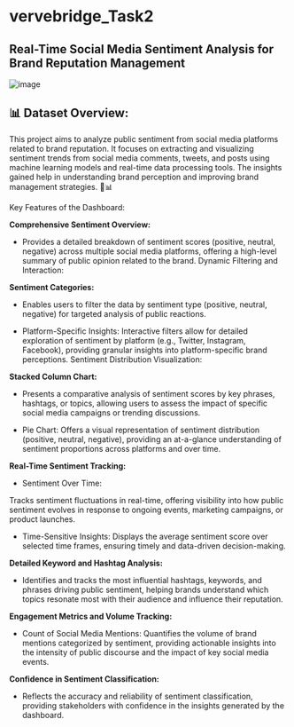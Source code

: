 # vervebridge_Task2

## Real-Time Social Media Sentiment Analysis for Brand Reputation Management


![image](https://github.com/user-attachments/assets/e9b99f32-26f9-49f7-b6b1-da775cda031d)


## 📊 Dataset Overview:

This project aims to analyze public sentiment from social media platforms related to brand reputation. It focuses on extracting and visualizing sentiment trends from social media comments, tweets, and posts using machine learning models and real-time data processing tools. The insights gained help in understanding brand perception and improving brand management strategies. 💬📊

Key Features of the Dashboard:

**Comprehensive Sentiment Overview:**

- Provides a detailed breakdown of sentiment scores (positive, neutral, negative) across multiple social media platforms, offering a high-level summary of public opinion related to the brand.
Dynamic Filtering and Interaction:

**Sentiment Categories:**

- Enables users to filter the data by sentiment type (positive, neutral, negative) for targeted analysis of public reactions.

- Platform-Specific Insights: Interactive filters allow for detailed exploration of sentiment by platform (e.g., Twitter, Instagram, Facebook), providing granular insights into platform-specific brand perceptions.
Sentiment Distribution Visualization:

**Stacked Column Chart:**

- Presents a comparative analysis of sentiment scores by key phrases, hashtags, or topics, allowing users to assess the impact of specific social media campaigns or trending discussions.

- Pie Chart: Offers a visual representation of sentiment distribution (positive, neutral, negative), providing an at-a-glance understanding of sentiment proportions across platforms and over time.

**Real-Time Sentiment Tracking:**

- Sentiment Over Time: 

Tracks sentiment fluctuations in real-time, offering visibility into how public sentiment evolves in response to ongoing events, marketing campaigns, or product launches.

- Time-Sensitive Insights: Displays the average sentiment score over selected time frames, ensuring timely and data-driven decision-making.

**Detailed Keyword and Hashtag Analysis:**

- Identifies and tracks the most influential hashtags, keywords, and phrases driving public sentiment, helping brands understand which topics resonate most with their audience and influence their reputation.

**Engagement Metrics and Volume Tracking:**

- Count of Social Media Mentions: Quantifies the volume of brand mentions categorized by sentiment, providing actionable insights into the intensity of public discourse and the impact of key social media events.

**Confidence in Sentiment Classification:**

- Reflects the accuracy and reliability of sentiment classification, providing stakeholders with confidence in the insights generated by the dashboard.





